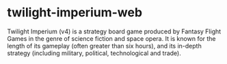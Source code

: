 # twilight-imperium-web
Twilight Imperium (v4) is a strategy board game produced by Fantasy Flight Games in the genre of science fiction and space opera. It is known for the length of its gameplay (often greater than six hours), and its in-depth strategy (including military, political, technological and trade).
